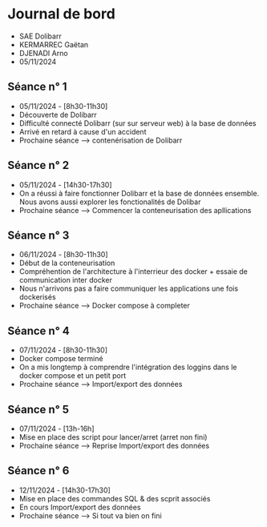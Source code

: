 # Journal de bord

* SAE Dolibarr
* KERMARREC Gaëtan
* DJENADI Arno
* 05/11/2024


## Séance n° 1

* 05/11/2024 - [8h30-11h30]
* Découverte de Dolibarr
* Difficulté connecté Dolibarr (sur sur serveur web) à la base de données 
* Arrivé en retard à cause d'un accident
* Prochaine séance --> contenérisation de Dolibarr


## Séance n° 2

* 05/11/2024 - [14h30-17h30]
* On a réussi à faire fonctionner Dolibarr et la base de données ensemble. Nous avons aussi explorer les fonctionalités de Dolibar
* Prochaine séance --> Commencer la conteneurisation des apllications


## Séance n° 3

* 06/11/2024 - [8h30-11h30]
* Début de la conteneurisation
* Compréhention de l'architecture à l'interrieur des docker + essaie de communication inter docker
* Nous n'arrivons pas a faire communiquer les applications une fois dockerisés
* Prochaine séance --> Docker compose à completer

## Séance n° 4

* 07/11/2024 - [8h30-11h30]
* Docker compose terminé 
* On a mis longtemp à comprendre l'intégration des loggins dans le docker compose et un petit port
* Prochaine séance --> Import/export des données

## Séance n° 5

* 07/11/2024 - [13h-16h]
* Mise en place des script pour lancer/arret (arret non fini)
* Prochaine séance --> Reprise Import/export des données
## Séance n° 6

* 12/11/2024 - [14h30-17h30]
* Mise en place des commandes SQL & des scprit associés
* En cours Import/export des données
* Prochaine séance --> Si tout va bien on fini
